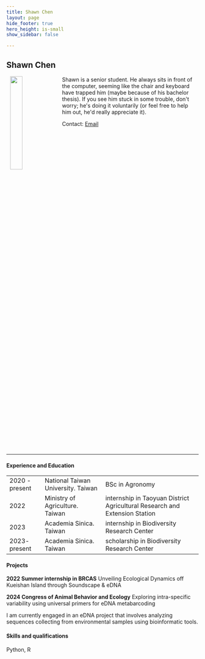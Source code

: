 ```yaml
---
title: Shawn Chen
layout: page
hide_footer: true
hero_height: is-small
show_sidebar: false

---
```


## Shawn Chen

<img src="{{site.url}}/img/shawn_chen.jpg" align="left" hspace="10" width="25%">

Shawn is a senior student. He always sits in front of the computer, seeming like the chair and keyboard have trapped him (maybe because of his bachelor thesis). If you see him stuck in some trouble, don't worry; he's doing it voluntarily (or feel free to help him out, he'd really appreciate it).

Contact:
<i class="fas fa-at"></i> [Email](mailto:shawn.for.office@gmail.com)  

<!--
<i class="fab fa-github"></i> [Github]()  
<i class="fab fa-linkedin"></i> [LinkedIn]()
<i class="fab fa-google"></i> [Google Scholar]()  
-->

<br clear="all">
<hr class="solid">

#### Experience and Education

| | | |
| --- | --- | --- |
| 2020 - present | National Taiwan University.  Taiwan |  BSc in Agronomy |
| 2022 | Ministry of Agriculture.  Taiwan |  internship in Taoyuan District Agricultural Research and Extension Station |
| 2023 | Academia Sinica.  Taiwan |  internship in Biodiversity Research Center |
| 2023- present | Academia Sinica.  Taiwan |  scholarship in Biodiversity Research Center |

#### Projects

**2022 Summer internship in BRCAS**
Unveiling Ecological Dynamics off Kueishan Island through Soundscape & eDNA

**2024 Congress of Animal Behavior and Ecology**
Exploring intra-specific variability using universal primers for eDNA metabarcoding 

I am currently engaged in an eDNA project that involves analyzing sequences collecting from environmental samples using bioinformatic tools. 

#### Skills and qualifications

Python, R

